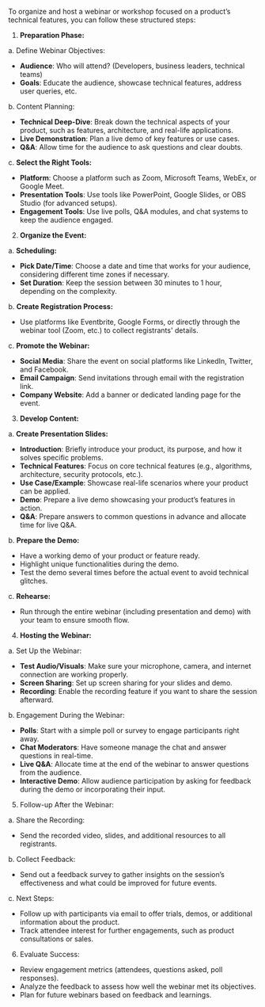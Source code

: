 To organize and host a webinar or workshop focused on a product’s technical features, you can follow these structured steps:

1. **Preparation Phase:**

 a. Define Webinar Objectives:
   - **Audience**: Who will attend? (Developers, business leaders, technical teams)
   - **Goals**: Educate the audience, showcase technical features, address user queries, etc.

 b. Content Planning:
   - **Technical Deep-Dive**: Break down the technical aspects of your product, such as features, architecture, and real-life applications.
   - **Live Demonstration**: Plan a live demo of key features or use cases.
   - **Q&A**: Allow time for the audience to ask questions and clear doubts.

 c. **Select the Right Tools:**
   - **Platform**: Choose a platform such as Zoom, Microsoft Teams, WebEx, or Google Meet.
   - **Presentation Tools**: Use tools like PowerPoint, Google Slides, or OBS Studio (for advanced setups).
   - **Engagement Tools**: Use live polls, Q&A modules, and chat systems to keep the audience engaged.

 2. **Organize the Event:**

 a. **Scheduling:**
   - **Pick Date/Time**: Choose a date and time that works for your audience, considering different time zones if necessary.
   - **Set Duration**: Keep the session between 30 minutes to 1 hour, depending on the complexity.

 b. **Create Registration Process:**
   - Use platforms like Eventbrite, Google Forms, or directly through the webinar tool (Zoom, etc.) to collect registrants' details.

 c. **Promote the Webinar:**
   - **Social Media**: Share the event on social platforms like LinkedIn, Twitter, and Facebook.
   - **Email Campaign**: Send invitations through email with the registration link.
   - **Company Website**: Add a banner or dedicated landing page for the event.

 3. **Develop Content:**

 a. **Create Presentation Slides:**
   - **Introduction**: Briefly introduce your product, its purpose, and how it solves specific problems.
   - **Technical Features**: Focus on core technical features (e.g., algorithms, architecture, security protocols, etc.).
   - **Use Case/Example**: Showcase real-life scenarios where your product can be applied.
   - **Demo**: Prepare a live demo showcasing your product’s features in action.
   - **Q&A**: Prepare answers to common questions in advance and allocate time for live Q&A.

 b. **Prepare the Demo:**
   - Have a working demo of your product or feature ready.
   - Highlight unique functionalities during the demo.
   - Test the demo several times before the actual event to avoid technical glitches.

 c. **Rehearse:**
   - Run through the entire webinar (including presentation and demo) with your team to ensure smooth flow.

 4. **Hosting the Webinar:**

 a. Set Up the Webinar:
   - **Test Audio/Visuals**: Make sure your microphone, camera, and internet connection are working properly.
   - **Screen Sharing**: Set up screen sharing for your slides and demo.
   - **Recording**: Enable the recording feature if you want to share the session afterward.

 b. Engagement During the Webinar:
   - **Polls**: Start with a simple poll or survey to engage participants right away.
   - **Chat Moderators**: Have someone manage the chat and answer questions in real-time.
   - **Live Q&A**: Allocate time at the end of the webinar to answer questions from the audience.
   - **Interactive Demo**: Allow audience participation by asking for feedback during the demo or incorporating their input.

 5. Follow-up After the Webinar:

 a. Share the Recording:
   - Send the recorded video, slides, and additional resources to all registrants.
   
 b. Collect Feedback:
   - Send out a feedback survey to gather insights on the session’s effectiveness and what could be improved for future events.

 c. Next Steps:
   - Follow up with participants via email to offer trials, demos, or additional information about the product.
   - Track attendee interest for further engagements, such as product consultations or sales.

 6. Evaluate Success:
   - Review engagement metrics (attendees, questions asked, poll responses).
   - Analyze the feedback to assess how well the webinar met its objectives.
   - Plan for future webinars based on feedback and learnings.


